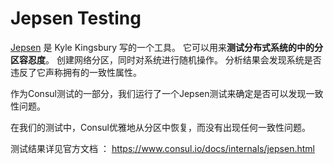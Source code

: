 # Jepsen Testing

[Jepsen](http://aphyr.com/posts/281-call-me-maybe-carly-rae-jepsen-and-the-perils-of-network-partitions) 是 Kyle Kingsbury 写的一个工具。
它可以用来**测试分布式系统的中的分区容忍度**。
创建网络分区，同时对系统进行随机操作。
分析结果会发现系统是否违反了它声称拥有的一致性属性。

作为Consul测试的一部分，我们运行了一个Jepsen测试来确定是否可以发现一致性问题。

在我们的测试中，Consul优雅地从分区中恢复，而没有出现任何一致性问题。


测试结果详见官方文档 ： https://www.consul.io/docs/internals/jepsen.html
